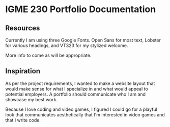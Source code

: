 # IGME 230 Portfolio Documentation

## Resources

Currently I am using three Google Fonts. Open Sans for most text, Lobster for various headings, and VT323 for my stylized welcome.

More info to come as will be appropriate.

## Inspiration

As per the project requirements, I wanted to make a website layout that would make sense for what I specialize in and what would appeal to potential employers. A portfolio should communicate who I am and showcase my best work.

Because I love coding and video games, I figured I could go for a playful look that communicates aesthetically that I'm interested in video games and that I write code.

